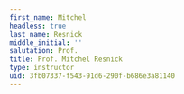 ```yaml
---
first_name: Mitchel
headless: true
last_name: Resnick
middle_initial: ''
salutation: Prof.
title: Prof. Mitchel Resnick
type: instructor
uid: 3fb07337-f543-91d6-290f-b686e3a81140
---
```

